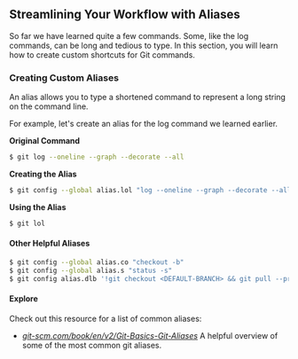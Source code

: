 ## Streamlining Your Workflow with Aliases

So far we have learned quite a few commands. Some, like the log commands, can be long and tedious to type. In this section, you will learn how to create custom shortcuts for Git commands.

### Creating Custom Aliases

An alias allows you to type a shortened command to represent a long string on the command line.

For example, let's create an alias for the log command we learned earlier.

**Original Command**
```sh
$ git log --oneline --graph --decorate --all
```

**Creating the Alias**
```sh
$ git config --global alias.lol "log --oneline --graph --decorate --all"
```

**Using the Alias**
```sh
$ git lol
```

#### Other Helpful Aliases

```sh
$ git config --global alias.co "checkout -b"
$ git config --global alias.s "status -s"
$ git config alias.dlb '!git checkout <DEFAULT-BRANCH> && git pull --prune && git branch --merged | grep -v "\*" | xargs -n 1 git branch -d'
```

#### Explore

Check out this resource for a list of common aliases:

- *[git-scm.com/book/en/v2/Git-Basics-Git-Aliases](https://git-scm.com/book/en/v2/Git-Basics-Git-Aliases)* A helpful overview of some of the most common git aliases.
